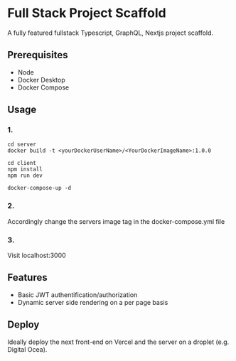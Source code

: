 # Full Stack Project Scaffold

A fully featured fullstack Typescript, GraphQL, Nextjs project scaffold.

## Prerequisites

- Node
- Docker Desktop
- Docker Compose

## Usage

### 1.

```
cd server
docker build -t <yourDockerUserName>/<YourDockerImageName>:1.0.0

cd client
npm install
npm run dev

docker-compose-up -d
```

### 2.

Accordingly change the servers image tag in the docker-compose.yml file

### 3.

Visit localhost:3000

## Features

- Basic JWT authentification/authorization
- Dynamic server side rendering on a per page basis

## Deploy

Ideally deploy the next front-end on Vercel and the server on a droplet (e.g. Digital Ocea).
